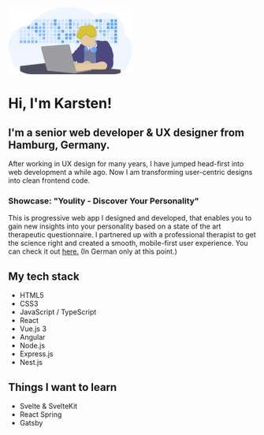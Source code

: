 <img  src="https://github.com/karstenlenz/karstenlenz/blob/master/gh_profile_illustration.png" alt="profile illustration"  width="50%" />



# Hi, I'm Karsten!

## I'm a senior web developer & UX designer from Hamburg, Germany.

After working in UX design for many years, I have jumped head-first into web development a while ago. Now I am transforming user-centric designs into clean frontend code.

### Showcase: "Youlity - Discover Your Personality"
 
This is progressive web app I designed and developed, that enables you to gain new insights into your personality based on a state of the art therapeutic questionnaire. I partnered up with a professional therapist to get the science right and created a smooth, mobile-first user experience.
You can check it out [here.](https://github.com/karstenlenz/capstone-project)  (In German only at this point.)


## My tech stack

- HTML5
- CSS3
- JavaScript / TypeScript
- React
- Vue.js 3
- Angular
- Node.js
- Express.js
- Nest.js

## Things I want to learn
- Svelte & SvelteKit
- React Spring
- Gatsby
